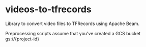 # videos-to-tfrecords
Library to convert video files to TFRecords using Apache Beam.

Preprocessing scripts assume that you've created a GCS bucket gs://{project-id}